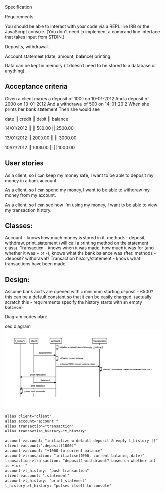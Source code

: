 Specification

Requirements

You should be able to interact with your code via a REPL like IRB or the JavaScript console. (You don't need to implement a command line interface that takes input from STDIN.)

Deposits, withdrawal.

Account statement (date, amount, balance) printing.

Data can be kept in memory (it doesn't need to be stored to a database or anything).

## Acceptance criteria

Given a client makes a deposit of 1000 on 10-01-2012
And a deposit of 2000 on 13-01-2012
And a withdrawal of 500 on 14-01-2012
When she prints her bank statement
Then she would see

date || credit || debit || balance

14/01/2012 || || 500.00 || 2500.00

13/01/2012 || 2000.00 || || 3000.00

10/01/2012 || 1000.00 || || 1000.00


## User stories

As a client,
so I can keep my money safe,
I want to be able to deposit my money in a bank account.

As a client,
so I can spend my money, 
I want to be able to withdraw my money from my account.

As a client,
so I can see how I'm using my money,
I want to be able to view my transaction history.

## Classes:

Account - knows how much money is stored in it. methods - deposit, withdraw, print_statement (will call a printing method on the statement class).
Transaction - knows when it was made, how much it was for (and whether it was + or -), knows what the bank balance was after. methods - .deposit? withdrawal?
Transaction history/statement - knows what transactions have been made.

## Design:

Assume bank accts are opened with a minimum starting deposit - £500? this can be a default constant so that it can be easily changed. (actually scratch this - requirements specify the history starts with an empty balance)

Diagram.codes plan:

seq diagram
![sequence diagram.](/images/seq_diagram.png "Sequence diagram.")

```
alias client="client"
alias account="account "
alias transaction="transaction"
alias transaction_history="t_history"

account->account: "initialize w default deposit & empty t_history []"
client->account:".deposit(1000)"
account->account: "+1000 to current balance"
account->transaction: "initialise(1000, current balance, date)"
transaction->transaction: "deposit? withdrawal? based on whether int is + or -"
account->t_history: "push transaction"
client->account: ".statement"
account->t_history: "print_statement"
t_history->t_history: "putses itself to console"
```
